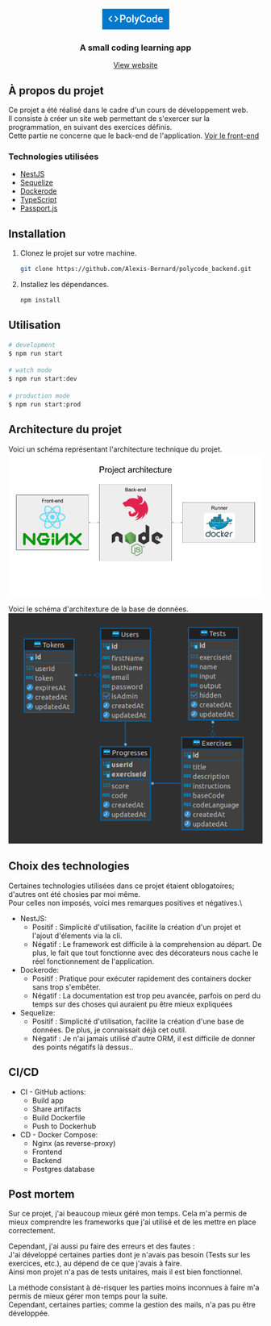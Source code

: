 <br />
<div align="center">
  <a href="https://ascoz.fr">
    <img src="images/logo.png" alt="Logo">
  </a>

  <h3 align="center">A small coding learning app</h3>

  <p align="center">
    <a href="https://ascoz.fr">View website</a>
  </p>
</div>

## À propos du projet

Ce projet a été réalisé dans le cadre d'un cours de développement web.\
Il consiste à créer un site web permettant de s'exercer sur la programmation, en suivant des exercices définis.\
Cette partie ne concerne que le back-end de l'application. [Voir le front-end](https://github.com/Alexis-Bernard/polycode_frontend)

### Technologies utilisées

* [NestJS](https://nestjs.com/)
* [Sequelize](https://sequelize.org/)
* [Dockerode](https://github.com/apocas/dockerode)
* [TypeScript](https://www.typescriptlang.org/)
* [Passport.js](https://www.passportjs.org/)

## Installation

1. Clonez le projet sur votre machine.
   ```sh
   git clone https://github.com/Alexis-Bernard/polycode_backend.git
   ```
2. Installez les dépendances.
   ```sh
   npm install
   ```

## Utilisation

```bash
# development
$ npm run start

# watch mode
$ npm run start:dev

# production mode
$ npm run start:prod
```

## Architecture du projet

Voici un schéma représentant l'architecture technique du projet.\
<img src="images/architecture.png" alt="Image">

Voici le schéma d'architexture de la base de données.\
<img src="images/db.png" alt="Image">

## Choix des technologies

Certaines technologies utilisées dans ce projet étaient oblogatoires; d'autres ont été chosies par moi même.\
Pour celles non imposés, voici mes remarques positives et négatives.\
   * NestJS:
     * Positif : Simplicité d'utilisation, facilite la création d'un projet et l'ajout d'élements via la cli.
     * Négatif : Le framework est difficile à la comprehension au départ. De plus, le fait que tout fonctionne avec des décorateurs nous cache le réel fonctionnement de l'application.
   * Dockerode:
     * Positif : Pratique pour exécuter rapidement des containers docker sans trop s'embêter.
     * Négatif : La documentation est trop peu avancée, parfois on perd du temps sur des choses qui auraient pu être mieux expliquées
   * Sequelize:
     * Positif : Simplicité d'utilisation, facilite la création d'une base de données. De plus, je connaissait déjà cet outil.
     * Négatif : Je n'ai jamais utilisé d'autre ORM, il est difficile de donner des points négatifs là dessus..

## CI/CD
  * CI - GitHub actions:
    * Build app
    * Share artifacts
    * Build Dockerfile
    * Push to Dockerhub
  * CD - Docker Compose:
    * Nginx (as reverse-proxy)
    * Frontend
    * Backend
    * Postgres database

## Post mortem

Sur ce projet, j'ai beaucoup mieux géré mon temps. Cela m'a permis de mieux comprendre les frameworks que j'ai utilisé et de les mettre en place correctement.

Cependant, j'ai aussi pu faire des erreurs et des fautes :\
J'ai développé certaines parties dont je n'avais pas besoin (Tests sur les exercices, etc.), au dépend de ce que j'avais à faire.\
Ainsi mon projet n'a pas de tests unitaires, mais il est bien fonctionnel.

La méthode consistant à dé-risquer les parties moins inconnues à faire m'a permis de mieux gérer mon temps pour la suite.\
Cependant, certaines parties; comme la gestion des mails, n'a pas pu être développée.